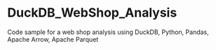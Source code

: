 # DuckDB_WebShop_Analysis
Code sample for a web shop analysis using DuckDB, Python, Pandas, Apache Arrow, Apache Parquet
